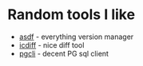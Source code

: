 # Random tools I like

* [asdf](https://asdf-vm.com/) - everything version manager
* [icdiff](https://github.com/jeffkaufman/icdiff) - nice diff tool
* [pgcli](https://www.pgcli.com/) - decent PG sql client
